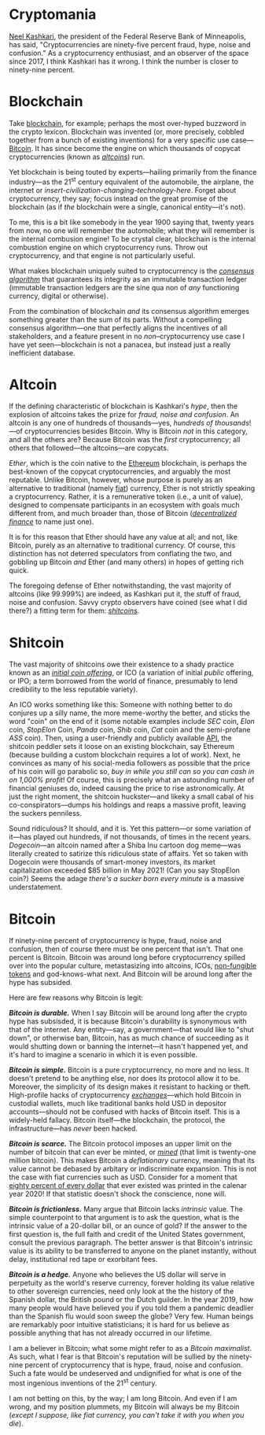 # Cryptomania
[Neel Kashkari](https://en.wikipedia.org/wiki/Neel_Kashkari), the president of the Federal Reserve Bank of Minneapolis, has said, "Cryptocurrencies are ninety-five percent fraud, hype, noise and confusion." As a cryptocurrency enthusiast, and an observer of the space since 2017, I think Kashkari has it wrong. I think the number is closer to ninety-nine percent.

# Blockchain
Take [blockchain](https://en.wikipedia.org/wiki/Blockchain), for example; perhaps the most over-hyped buzzword in the crypto lexicon. Blockchain was invented (or, more precisely, cobbled together from a bunch of existing inventions) for a very specific use case&mdash;[Bitcoin](https://en.wikipedia.org/wiki/Bitcoin). It has since become the engine on which thousands of copycat cryptocurrencies (known as [*altcoins*](https://en.wikipedia.org/wiki/Cryptocurrency#Altcoins)) run.

Yet blockchain is being touted by experts&mdash;hailing primarily from the finance industry&mdash;as the 21<sup>st</sup> century equivalent of the automobile, the airplane, the internet or *insert-civilization-changing-technology-here*. Forget about cryptocurrency, they say; focus instead on the great promise of the blockchain (as if *the* blockchain were a single, canonical entity&mdash;it's not).

To me, this is a bit like somebody in the year 1900 saying that, twenty years from now, no one will remember the automobile; what they will remember is the internal combusion engine! To be crystal clear, blockchain is the internal combustion engine on which cryptocurrency runs. Throw out cryptocurrency, and that engine is not particularly useful.

What makes blockchain uniquely suited to cryptocurrency is the [*consensus algorithm*](https://www.investopedia.com/terms/c/consensus-mechanism-cryptocurrency.asp) that guarantees its integrity as an immutable transaction ledger (immutable transaction ledgers are the sine qua non of *any* functioning currency, digital or otherwise).

From the combination of blockchain *and* its consensus algorithm emerges something greater than the sum of its parts. Without a compelling consensus algorithm&mdash;one that perfectly aligns the incentives of all stakeholders, and a feature present in no *non*&ndash;cryptocurrency use case I have yet seen&mdash;blockchain is not a panacea, but instead just a really inefficient database.

# Altcoin
If the defining characteristic of blockchain is Kashkari's *hype*, then the explosion of altcoins takes the prize for *fraud, noise and confusion*. An altcoin is any one of hundreds of thousands&mdash;yes, *hundreds of thousands*!&mdash;of cryptocurrencies besides Bitcoin. Why is Bitcoin *not* in this category, and all the others are? Because Bitcoin was the *first* cryptocurrency; all others that followed&mdash;the altcoins&mdash;are copycats.

*Ether*, which is the coin native to the [Ethereum](https://en.wikipedia.org/wiki/Ethereum) blockchain, is perhaps the best-known of the copycat cryptocurrencies, and arguably the most reputable. Unlike Bitcoin, however, whose purpose is purely as an alternative to traditional (namely [fiat](https://en.wikipedia.org/wiki/Fiat_money)) currency, Ether is not strictly speaking a cryptocurrency. Rather, it is a remunerative token (i.e., a unit of value), designed to compensate participants in an ecosystem with goals much different from, and much broader than, those of Bitcoin ([*decentralized finance*](https://en.wikipedia.org/wiki/Decentralized_finance) to name just one).

It is for this reason that Ether should have any value at all; and not, like Bitcoin, purely as an alternative to traditional currency. Of course, this distinction has not deterred speculators from conflating the two, and gobbling up Bitcoin *and* Ether (and many others) in hopes of getting rich quick.

The foregoing defense of Ether notwithstanding, the vast majority of altcoins (like 99.999%) are indeed, as Kashkari put it, the stuff of fraud, noise and confusion. Savvy crypto observers have coined (see what I did there?) a fitting term for them: [*shitcoins*](https://www.investopedia.com/terms/s/shitcoin.asp).

# Shitcoin
The vast majority of shitcoins owe their existence to a shady practice known as an [*initial coin offering*](https://www.investopedia.com/terms/i/initial-coin-offering-ico.asp), or ICO (a variation of initial *public* offering, or IPO; a term borrowed from the world of finance, presumably to lend credibility to the less reputable variety).

An ICO works something like this: Someone with nothing better to do conjures up a silly name, the more meme-worthy the better, and sticks the word "coin" on the end of it (some notable examples include *SEC* coin, *Elon* coin, *StopElon* Coin, *Panda* coin, *Shib* coin, *Cat* coin and the semi-profane *ASS* coin). Then, using a user-friendly and publicly available [API](https://en.wikipedia.org/wiki/API), the shitcoin peddler sets it loose on an existing blockchain, say Ethereum (because building a custom blockchain requires a lot of work). Next, he convinces as many of his social-media followers as possible that the price of his coin will go parabolic so, *buy in while you still can so you can cash in on 1,000% profit*! Of course, this is precisely what an astounding number of financial geniuses do, indeed causing the price to rise astronomically. At just the right moment, the shitcoin huckster&mdash;and likeky a small cabal of his co-conspirators&mdash;dumps his holdings and reaps a massive profit, leaving the suckers penniless.

Sound ridiculous? It should, and it is. Yet this pattern&mdash;or some variation of it&mdash;has played out hundreds, if not thousands, of times in the recent years. *Dogecoin*&mdash;an altcoin named after a Shiba Inu cartoon dog meme&mdash;was literally created to satirize this ridiculous state of affairs. Yet so taken with Dogecoin were thousands of smart-money investors, its market capitalization exceeded $85 billion in May 2021! (Can you say StopElon coin?) Seems the adage *there's a sucker born every minute* is a massive understatement.

# Bitcoin
If ninety-nine percent of cryptocurrency is hype, fraud, noise and confusion, then of course there must be one percent that isn't. That one percent is Bitcoin. Bitcoin was around long before cryptocurrency spilled over into the popular culture, metastasizing into altcoins, ICOs, [non-fungible tokens](https://en.wikipedia.org/wiki/Non-fungible_token) and god-knows-what next. And Bitcoin will be around long after the hype has subsided.

Here are few reasons why Bitcoin is legit:

***Bitcoin is durable.*** When I say Bitcoin will be around long after the crypto hype has subsisded, it is because Bitcoin's durability is synonymous with that of the internet. Any entity&mdash;say, a government&mdash;that would like to "shut down", or otherwise ban, Bitcoin, has as much chance of succeeding as it would shutting down or banning the internet&mdash;it hasn't happened yet, and it's hard to imagine a scenario in which it is even possible.

***Bitcoin is simple.*** Bitcoin is a pure cryptocurrency, no more and no less. It doesn't pretend to be anything else, nor does its protocol allow it to be. Moreover, the simplicity of its design makes it resistant to hacking or theft. High-profile hacks of cryptocurrency [*exchanges*](https://en.wikipedia.org/wiki/Cryptocurrency_and_crime#Exchanges)&mdash;which hold Bitcoin in custodial wallets, much like traditional banks hold USD in depositor accounts&mdash;should not be confused with hacks of Bitcoin itself. This is a widely-held fallacy. Bitcoin itself&mdash;the blockchain, the protocol, the infrastructure&mdash;has *never* been hacked.

***Bitcoin is scarce.*** The Bitcoin protocol imposes an upper limit on the number of bitcoin that can ever be minted, or [*mined*](https://www.investopedia.com/tech/how-does-bitcoin-mining-work/) (that limit is twenty-one million bitcoin). This makes Bitcoin a *deflationary* currency, meaning that its value cannot be debased by arbitary or indiscriminate expansion. This is not the case with fiat currencies such as USD. Consider for a moment that [eighty percent of every dollar](https://fred.stlouisfed.org/series/M1SL) that ever existed was printed in the calenar year 2020! If that statistic doesn't shock the conscience, none will.

***Bitcoin is frictionless.*** Many argue that Bitcoin lacks *intrinsic* value. The simple counterpoint to that argument is to ask the question, what is the intrinsic value of a 20-dollar bill, or an ounce of gold? If the answer to the first question is, the full faith and credit of the United States government, consult the previous paragraph. The better answer is that Bitcoin's intrinsic value is its ability to be transferred to anyone on the planet instantly, without delay, institutional red tape or exorbitant fees.

***Bitcoin is a hedge.*** Anyone who believes the US dollar will serve in perpetuity as the world's reserve currency, forever holding its value relative to other sovereign currencies, need only look at the the history of the Spanish dollar, the British pound or the Dutch guilder. In the year 2019, how many people would have believed you if you told them a pandemic deadlier than the Spanish flu would soon sweep the globe? Very few. Human beings are remarkably poor intuitive statisticians; it is hard for us believe as possible anything that has not already occurred in our lifetime.

I am a believer in Bitcoin; what some might refer to as a *Bitcoin maximalist*. As such, what I fear is that Bitcoin's reputation will be sullied by the ninety-nine percent of cryptocurrency that is hype, fraud, noise and confusion. Such a fate would be undeserved and undignified for what is one of the most ingenious inventions of the 21<sup>st</sup> century.

I am not betting on this, by the way; I am long Bitcoin. And even if I am wrong, and my position plummets, my Bitcoin will always be my Bitcoin (*except I suppose, like fiat currency, you can't take it with you when you die*).